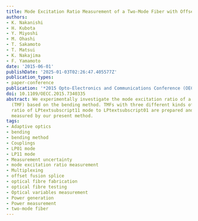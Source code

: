 ```yaml
---
title: Mode Excitation Ratio Measurement of a Two-Mode Fiber with Offset Fusion Splice
authors:
- K. Nakanishi
- H. Kubota
- Y. Miyoshi
- M. Ohashi
- T. Sakamoto
- T. Matsui
- K. Nakajima
- F. Yamamoto
date: '2015-06-01'
publishDate: '2025-01-03T02:26:47.405577Z'
publication_types:
- paper-conference
publication: '*2015 Opto-Electronics and Communications Conference (OECC)*'
doi: 10.1109/OECC.2015.7340335
abstract: We experimentally investigate the mode excitation ratio of a two-mode fiber
  (TMF) based on the bending method. TMFs with three different kinds of mode excitation
  ratio of LPtextsubscript11 mode to LPtextsubscript01 are prepared and successfully
  measured by our present method.
tags:
- Adaptive optics
- bending
- bending method
- Couplings
- LP01 mode
- LP11 mode
- Measurement uncertainty
- mode excitation ratio measurement
- Multiplexing
- offset fusion splice
- optical fibre fabrication
- optical fibre testing
- Optical variables measurement
- Power generation
- Power measurement
- two-mode fiber
---
```

